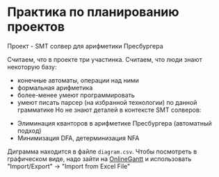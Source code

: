 # Практика по планированию проектов

Проект - SMT солвер для арифметики Пресбургера

Считаем, что в проекте три участинка.
Считаем, что люди знают некоторую базу:
+ конечные автоматы, операции над ними
+ формальная арифметика
+ более-менее умеют программировать
+ умеют писать парсер (на избранной технологии) по данной грамматике
Но не знают деталей в контексте SMT солверов:
* Элиминация кванторов в арифметике Пресбургера (автоматный подход)
* Минимизация DFA, детерминизация NFA

Диграмма находится в файле `diagram.csv`. Чтобы посмотреть в графическом виде, надо зайти на [OnlineGantt](https://www.onlinegantt.com/#/gantt) и использовать "Import/Export" -> "Import from Excel File"
